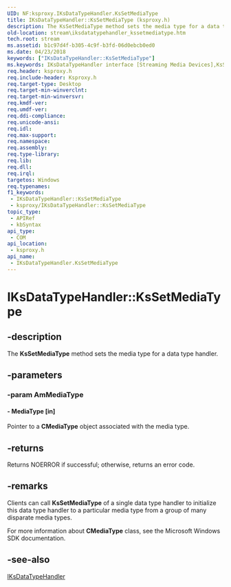 ```yaml
---
UID: NF:ksproxy.IKsDataTypeHandler.KsSetMediaType
title: IKsDataTypeHandler::KsSetMediaType (ksproxy.h)
description: The KsSetMediaType method sets the media type for a data type handler.
old-location: stream\iksdatatypehandler_kssetmediatype.htm
tech.root: stream
ms.assetid: b1c97d4f-b305-4c9f-b3fd-06d0ebcb0ed0
ms.date: 04/23/2018
keywords: ["IKsDataTypeHandler::KsSetMediaType"]
ms.keywords: IKsDataTypeHandler interface [Streaming Media Devices],KsSetMediaType method, IKsDataTypeHandler.KsSetMediaType, IKsDataTypeHandler::KsSetMediaType, KsSetMediaType, KsSetMediaType method [Streaming Media Devices], KsSetMediaType method [Streaming Media Devices],IKsDataTypeHandler interface, ksproxy/IKsDataTypeHandler::KsSetMediaType, ksproxy_5992cc35-8912-4e1e-8712-ebb6f36f5193.xml, stream.iksdatatypehandler_kssetmediatype
req.header: ksproxy.h
req.include-header: Ksproxy.h
req.target-type: Desktop
req.target-min-winverclnt: 
req.target-min-winversvr: 
req.kmdf-ver: 
req.umdf-ver: 
req.ddi-compliance: 
req.unicode-ansi: 
req.idl: 
req.max-support: 
req.namespace: 
req.assembly: 
req.type-library: 
req.lib: 
req.dll: 
req.irql: 
targetos: Windows
req.typenames: 
f1_keywords:
 - IKsDataTypeHandler::KsSetMediaType
 - ksproxy/IKsDataTypeHandler::KsSetMediaType
topic_type:
 - APIRef
 - kbSyntax
api_type:
 - COM
api_location:
 - ksproxy.h
api_name:
 - IKsDataTypeHandler.KsSetMediaType
---
```


# IKsDataTypeHandler::KsSetMediaType


## -description

The <b>KsSetMediaType</b> method sets the media type for a data type handler.

## -parameters

### -param AmMediaType

#### - MediaType [in]

Pointer to a <b>CMediaType</b> object associated with the media type.

## -returns

Returns NOERROR if successful; otherwise, returns an error code.

## -remarks

Clients can call <b>KsSetMediaType</b> of a single data type handler to initialize this data type handler to a particular media type from a group of many disparate media types.

For more information about <b>CMediaType</b> class, see the Microsoft Windows SDK documentation.

## -see-also

<a href="/windows-hardware/drivers/ddi/ksproxy/nn-ksproxy-iksdatatypehandler">IKsDataTypeHandler</a>